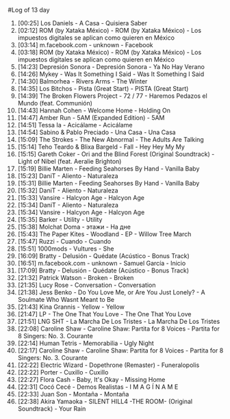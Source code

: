 #Log of 13 day

1. [00:25] Los Daniels - A Casa - Quisiera Saber
1. [02:12] ROM (by Xataka México) - ROM (by Xataka México) - Los impuestos digitales se aplican como quieren en México
1. [03:14] m.facebook.com - unknown - Facebook
1. [03:18] ROM (by Xataka México) - ROM (by Xataka México) - Los impuestos digitales se aplican como quieren en México
1. [14:23] Depresión Sonora - Depresión Sonora - Ya No Hay Verano
1. [14:26] Mykey - Was It Something I Said - Was It Something I Said
1. [14:30] Balmorhea - Rivers Arms - The Winter
1. [14:35] Los Bitchos - Pista (Great Start) - PISTA (Great Start)
1. [14:39] The Broken Flowers Project - 72 / 77 - Haremos Pedazos el Mundo (feat. Communión)
1. [14:43] Hannah Cohen - Welcome Home - Holding On
1. [14:47] Amber Run - 5AM (Expanded Edition) - 5AM
1. [14:51] Tessa Ia - Acicálame - Acicálame
1. [14:54] Sabino & Pablo Preciado - Una Casa - Una Casa
1. [15:09] The Strokes - The New Abnormal - The Adults Are Talking
1. [15:14] Teho Teardo & Blixa Bargeld - Fall - Hey Hey My My
1. [15:15] Gareth Coker - Ori and the Blind Forest (Original Soundtrack) - Light of Nibel (feat. Aeralie Brighton)
1. [15:19] Billie Marten - Feeding Seahorses By Hand - Vanilla Baby
1. [15:23] DaniT - Aliento - Naturaleza
1. [15:31] Billie Marten - Feeding Seahorses By Hand - Vanilla Baby
1. [15:32] DaniT - Aliento - Naturaleza
1. [15:33] Vansire - Halcyon Age - Halcyon Age
1. [15:34] DaniT - Aliento - Naturaleza
1. [15:34] Vansire - Halcyon Age - Halcyon Age
1. [15:35] Barker - Utility - Utility
1. [15:38] Molchat Doma - этажи - На дне
1. [15:43] The Paper Kites - Woodland - EP - Willow Tree March
1. [15:47] Ruzzi - Cuando - Cuando
1. [15:51] 1000mods - Vultures - She
1. [16:09] Bratty - Delusión - Quédate (Acústico - Bonus Track)
1. [16:51] m.facebook.com - unknown - Samuel García - Inicio
1. [17:09] Bratty - Delusión - Quédate (Acústico - Bonus Track)
1. [21:32] Patrick Watson - Broken - Broken
1. [21:35] Lucy Rose - Conversation - Conversation
1. [21:38] Jess Benko - Do You Love Me, or Are You Just Lonely? - A Soulmate Who Wasnt Meant to Be
1. [21:43] Kina Grannis - Yellow - Yellow
1. [21:47] LP - The One That You Love - The One That You Love
1. [21:51] LNG SHT - La Marcha De Los Tristes - La Marcha De Los Tristes
1. [22:08] Caroline Shaw - Caroline Shaw: Partita for 8 Voices - Partita for 8 Singers: No. 3. Courante
1. [22:14] Human Tetris - Memorabilia - Ugly Night
1. [22:17] Caroline Shaw - Caroline Shaw: Partita for 8 Voices - Partita for 8 Singers: No. 3. Courante
1. [22:22] Electric Wizard - Dopethrone (Remaster) - Funeralopolis
1. [22:22] Porter - Cuxillo - Cuxillo
1. [22:27] Flora Cash - Baby, It's Okay - Missing Home
1. [22:31] Cocó Cecé - Demos Realistas - I M A G Í N A M E
1. [22:33] Juan Son - Montaña - Montaña
1. [22:38] Akira Yamaoka - SILENT HILL4 -THE ROOM- (Original Soundtrack) - Your Rain
